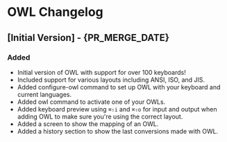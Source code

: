 # OWL Changelog

## [Initial Version] - {PR_MERGE_DATE}

### Added

- Initial version of OWL with support for over 100 keyboards!
- Included support for various layouts including ANSI, ISO, and JIS.
- Added configure-owl command to set up OWL with your keyboard and current languages.
- Added owl command to activate one of your OWLs.
- Added keyboard preview using `⌘⇧i` and `⌘⇧o` for input and output when adding OWL to make sure 
you're using the correct layout.
- Added a screen to show the mapping of an OWL.
- Added a history section to show the last conversions made with OWL.
